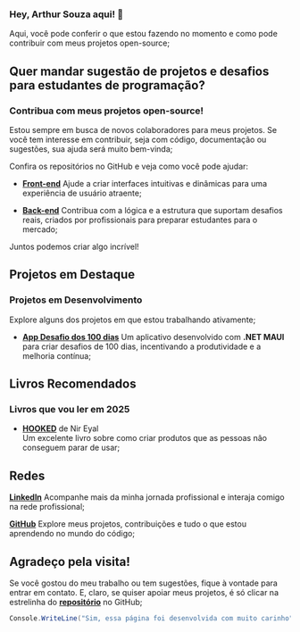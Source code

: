 ### Hey, Arthur Souza aqui! 👋

 Aqui, você pode conferir o que estou fazendo no momento e como pode contribuir com meus projetos open-source;

## Quer mandar sugestão de projetos e desafios para estudantes de programação? 
### Contribua com meus projetos open-source!

Estou sempre em busca de novos colaboradores para meus projetos. Se você tem interesse em contribuir, seja com código, documentação ou sugestões, sua ajuda será muito bem-vinda;

Confira os repositórios no GitHub e veja como você pode ajudar:

- [**Front-end**](https://github.com/ArthurSilv4/site-desafio.tech) Ajude a criar interfaces intuitivas e dinâmicas para uma experiência de usuário atraente;

- [**Back-end**](https://github.com/ArthurSilv4/api-desafio.tech) Contribua com a lógica e a estrutura que suportam desafios reais, criados por profissionais para preparar estudantes para o mercado;

Juntos podemos criar algo incrível!



## Projetos em Destaque
### Projetos em Desenvolvimento

Explore alguns dos projetos em que estou trabalhando ativamente;

- [**App Desafio dos 100 dias**](https://github.com/ArthurSilv4/app-desafio100dias) Um aplicativo desenvolvido com **.NET MAUI** para criar desafios de 100 dias, incentivando a produtividade e a melhoria contínua;



<!-- ### Projetos em Atualização Contínua

Estes são alguns dos meus projetos concluídos, mas que continuo aprimorando para trazer melhorias constantes:

- [Nome do projeto](link) 
    <sub>Resumo do projeto;</sub>

- [Nome do projeto](link) 
    <sub>Resumo do projeto;</sub> -->



## Livros Recomendados
### Livros que vou ler em 2025

- [**HOOKED**](https://amzn.to/4emDevq) de Nir Eyal  
  Um excelente livro sobre como criar produtos que as pessoas não conseguem parar de usar;




## Redes

[**LinkedIn**](https://www.linkedin.com/in/arthur-souza-dev/) Acompanhe mais da minha jornada profissional e interaja comigo na rede profissional;

[**GitHub**](https://github.com/ArthurSilv4) Explore meus projetos, contribuições e tudo o que estou aprendendo no mundo do código;



## Agradeço pela visita!

Se você gostou do meu trabalho ou tem sugestões, fique à vontade para entrar em contato. E, claro, se quiser apoiar meus projetos, é só clicar na estrelinha do [**repositório**](https://github.com/ArthurSilv4/arthurdesouza.com/tree/master) no GitHub;

```csharp
Console.WriteLine("Sim, essa página foi desenvolvida com muito carinho");
```



